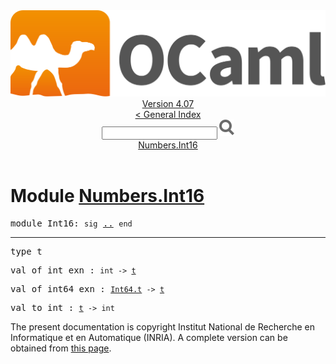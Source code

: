<!-- ((! set title API !)) ((! set documentation !)) ((! set api !)) ((! set nobreadcrumb !)) -->
<div class="api"><header><nav class="toc brand"><a class="brand" href="https://ocaml.org/"><img src="colour-logo-gray.svg" class="svg" alt="OCaml"></a></nav><nav class="toc"><div class="toc_version"><a href="/docs" id="version-select">Version 4.07</a></div><a href="index.html">&lt; General Index</a><div class="api_search"><input type="text" name="apisearch" id="api_search" oninput="mySearch(false);" onkeypress="this.oninput();" onclick="this.oninput();" onpaste="this.oninput();">
<img src="search_icon.svg" alt="Search" class="svg" onclick="mySearch(false)"></div>
<div id="search_results"></div><div class="toc_title"><a href="#top">Numbers.Int16</a></div><ul></ul></nav></header>

<h1>Module <a href="type_Numbers.Int16.html">Numbers.Int16</a></h1>

<pre><span id="MODULEInt16"><span class="keyword">module</span> Int16</span>: <code class="code"><span class="keyword">sig</span></code> <a href="Numbers.Int16.html">..</a> <code class="code"><span class="keyword">end</span></code></pre><hr width="100%">

<pre><span id="TYPEt"><span class="keyword">type</span> <code class="type"></code>t</span> </pre>


<pre><span id="VALof_int_exn"><span class="keyword">val</span> of_int_exn</span> : <code class="type">int -&gt; <a href="Numbers.Int16.html#TYPEt">t</a></code></pre>
<pre><span id="VALof_int64_exn"><span class="keyword">val</span> of_int64_exn</span> : <code class="type"><a href="Int64.html#TYPEt">Int64.t</a> -&gt; <a href="Numbers.Int16.html#TYPEt">t</a></code></pre>
<pre><span id="VALto_int"><span class="keyword">val</span> to_int</span> : <code class="type"><a href="Numbers.Int16.html#TYPEt">t</a> -&gt; int</code></pre>
<div class="copyright">The present documentation is copyright Institut National de Recherche en Informatique et en Automatique (INRIA). A complete version can be obtained from <a href="http://caml.inria.fr/pub/docs/manual-ocaml/">this page</a>.</div></div>